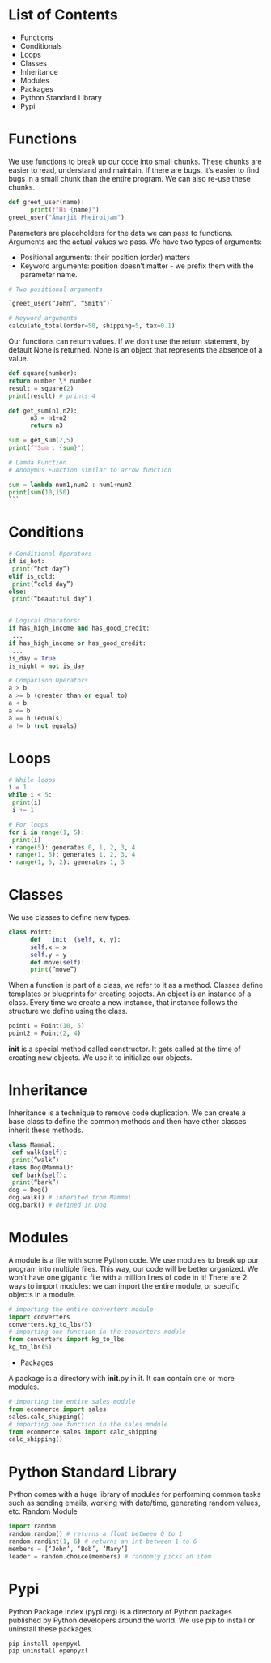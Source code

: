 # List of Contents

- Functions
- Conditionals
- Loops
- Classes
- Inheritance
- Modules
- Packages
- Python Standard Library
- Pypi

# Functions

We use functions to break up our code into small chunks. These chunks are easier
to read, understand and maintain. If there are bugs, it’s easier to find bugs in a
small chunk than the entire program. We can also re-use these chunks.

```py
def greet_user(name):
      print(f"Hi {name}")
greet_user("Ämarjit Pheiroijam")
```

Parameters are placeholders for the data we can pass to functions. Arguments
are the actual values we pass.
We have two types of arguments:

- Positional arguments: their position (order) matters
- Keyword arguments: position doesn’t matter - we prefix them with the parameter
  name.

```py
# Two positional arguments

`greet_user(“John”, “Smith”)`

# Keyword arguments
calculate_total(order=50, shipping=5, tax=0.1)
```

Our functions can return values. If we don’t use the return statement, by default
None is returned. None is an object that represents the absence of a value.

```py
def square(number):
return number \* number
result = square(2)
print(result) # prints 4
```

```py
def get_sum(n1,n2):
      n3 = n1+n2
      return n3

sum = get_sum(2,5)
print(f"Sum : {sum}")
```

````py
# Lamda Function
# Anonymus Function similar to arrow function

sum = lambda num1,num2 : num1+num2
print(sum(10,150)
```
````

# Conditions

```py
# Conditional Operators
if is_hot:
 print(“hot day”)
elif is_cold:
 print(“cold day”)
else:
 print(“beautiful day”)


# Logical Operators:
if has_high_income and has_good_credit:
 ...
if has_high_income or has_good_credit:
 ...
is_day = True
is_night = not is_day

# Comparison Operators
a > b
a >= b (greater than or equal to)
a < b
a <= b
a == b (equals)
a != b (not equals)
```

# Loops

```py
# While loops
i = 1
while i < 5:
 print(i)
 i += 1

# For loops
for i in range(1, 5):
 print(i)
• range(5): generates 0, 1, 2, 3, 4
• range(1, 5): generates 1, 2, 3, 4
• range(1, 5, 2): generates 1, 3

```

# Classes

We use classes to define new types.

```py
class Point:
      def __init__(self, x, y):
      self.x = x
      self.y = y
      def move(self):
      print(“move”)
```

When a function is part of a class, we refer to it as a method.
Classes define templates or blueprints for creating objects. An object is an instance
of a class. Every time we create a new instance, that instance follows the structure
we define using the class.

```py
point1 = Point(10, 5)
point2 = Point(2, 4)
```

**init** is a special method called constructor. It gets called at the time of
creating new objects. We use it to initialize our objects.

# Inheritance

Inheritance is a technique to remove code duplication. We can create a base class
to define the common methods and then have other classes inherit these methods.

```py
class Mammal:
 def walk(self):
 print(“walk”)
class Dog(Mammal):
 def bark(self):
 print(“bark”)
dog = Dog()
dog.walk() # inherited from Mammal
dog.bark() # defined in Dog
```

# Modules

A module is a file with some Python code. We use modules to break up our
program into multiple files. This way, our code will be better organized. We won’t
have one gigantic file with a million lines of code in it!
There are 2 ways to import modules: we can import the entire module, or specific
objects in a module.

```py
# importing the entire converters module
import converters
converters.kg_to_lbs(5)
# importing one function in the converters module
from converters import kg_to_lbs
kg_to_lbs(5)
```

- Packages

A package is a directory with **init**.py in it. It can contain one or more
modules.

```py
# importing the entire sales module
from ecommerce import sales
sales.calc_shipping()
# importing one function in the sales module
from ecommerce.sales import calc_shipping
calc_shipping()
```

# Python Standard Library

Python comes with a huge library of modules for performing common tasks such as
sending emails, working with date/time, generating random values, etc.
Random Module

```py
import random
random.random() # returns a float between 0 to 1
random.randint(1, 6) # returns an int between 1 to 6
members = [‘John’, ‘Bob’, ‘Mary’]
leader = random.choice(members) # randomly picks an item
```

# Pypi

Python Package Index (pypi.org) is a directory of Python packages published by
Python developers around the world. We use pip to install or uninstall these
packages.

```
pip install openpyxl
pip uninstall openpyxl
```
